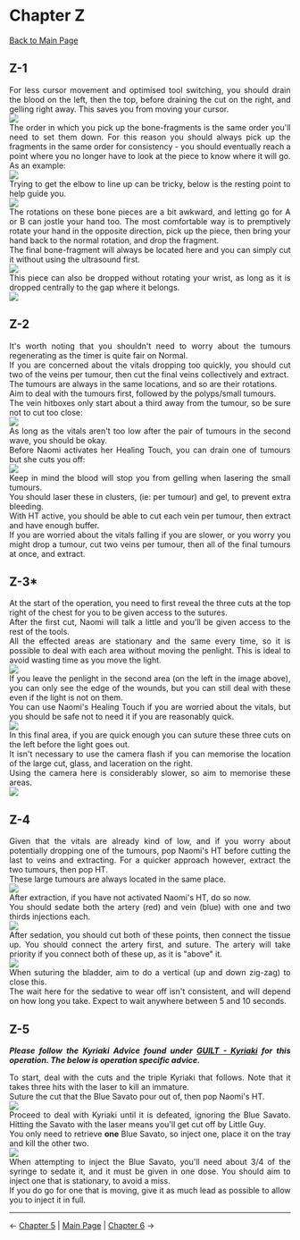 <div align="justify">

# Chapter Z

[Back to Main Page](../index.md)

## Z-1

For less cursor movement and optimised tool switching, you should drain the blood on the left, then the top, before draining the cut on the right, and gelling right away. This saves you from moving your cursor. <br>
![](./img/Z-1_blood.png) <br>
The order in which you pick up the bone-fragments is the same order you'll need to set them down. For this reason you should always pick up the fragments in the same order for consistency - you should eventually reach a point where you no longer have to look at the piece to know where it will go. As an example: <br>
![](./img/Z-1_boneOrder.png) <br>
Trying to get the elbow to line up can be tricky, below is the resting point to help guide you. <br>
![](./img/Z-1_elbow.png) <br>
The rotations on these bone pieces are a bit awkward, and letting go for A or B can jostle your hand too. The most comfortable way is to premptively rotate your hand in the opposite direction, pick up the piece, then bring your hand back to the normal rotation, and drop the fragment. <br>
The final bone-fragment will always be located here and you can simply cut it without using the ultrasound first. <br>
![](./img/Z-1_finalBone.png) <br>
This piece can also be dropped without rotating your wrist, as long as it is dropped centrally to the gap where it belongs. <br>
![](./img/Z-1_finalPlacement.png) <br>

## Z-2

It's worth noting that you shouldn't need to worry about the tumours regenerating as the timer is quite fair on Normal. <br>
If you are concerned about the vitals dropping too quickly, you should cut two of the veins per tumour, then cut the final veins collectively and extract. <br>
The tumours are always in the same locations, and so are their rotations. <br>
Aim to deal with the tumours first, followed by the polyps/small tumours. <br>
The vein hitboxes only start about a third away from the tumour, so be sure not to cut too close: <br>
![](./img/Z-2_hitboxes.png) <br>
As long as the vitals aren't too low after the pair of tumours in the second wave, you should be okay. <br>
Before Naomi activates her Healing Touch, you can drain one of tumours but she cuts you off: <br>
![](./img/Z-2_preHT.png) <br>
Keep in mind the blood will stop you from gelling when lasering the small tumours. <br>
You should laser these in clusters, (ie: per tumour) and gel, to prevent extra bleeding. <br>
With HT active, you should be able to cut each vein per tumour, then extract and have enough buffer. <br>
If you are worried about the vitals falling if you are slower, or you worry you might drop a tumour, cut two veins per tumour, then all of the final tumours at once, and extract. <br>

## Z-3*

At the start of the operation, you need to first reveal the three cuts at the top right of the chest for you to be given access to the sutures. <br>
After the first cut, Naomi will talk a little and you'll be given access to the rest of the tools. <br>
All the effected areas are stationary and the same every time, so it is possible to deal with each area without moving the penlight. This is ideal to avoid wasting time as you move the light. <br>
![](./img/Z-3_initial.png) <br>
If you leave the penlight in the second area (on the left in the image above), you can only see the edge of the wounds, but you can still deal with these even if the light is not on them. <br>
You can use Naomi's Healing Touch if you are worried about the vitals, but you should be safe not to need it if you are reasonably quick. <br>
![](./img/Z-3_firstArea.png) <br>
In this final area, if you are quick enough you can suture these three cuts on the left before the light goes out. <br>
It isn't necessary to use the camera flash if you can memorise the location of the large cut, glass, and laceration on the right. <br>
Using the camera here is considerably slower, so aim to memorise these areas. <br>
![](./img/Z-3_secondArea.png) <br>

## Z-4

Given that the vitals are already kind of low, and if you worry about potentially dropping one of the tumours, pop Naomi's HT before cutting the last to veins and extracting. For a quicker approach however, extract the two tumours, then pop HT.<br>
These large tumours are always located in the same place. <br>
![](./img/Z-4_tumours.png) <br>
After extraction, if you have not activated Naomi's HT, do so now. <br>
You should sedate both the artery (red) and vein (blue) with one and two thirds injections each. <br>
![](./img/Z-4_sedative.png) <br>
After sedation, you should cut both of these points, then connect the tissue up. You should connect the artery first, and suture. The artery will take priority if you connect both of these up, as it is "above" it. <br>
![](./img/Z-4_artery.png) <br>
When suturing the bladder, aim to do a vertical (up and down zig-zag) to close this. <br>
The wait here for the sedative to wear off isn't consistent, and will depend on how long you take. Expect to wait anywhere between 5 and 10 seconds. <br>

## Z-5

***Please follow the Kyriaki Advice found under [GUILT - Kyriaki](../guilt/kyriaki.md) for this operation. The below is operation specific advice.*** <br>

To start, deal with the cuts and the triple Kyriaki that follows. Note that it takes three hits with the laser to kill an immature. <br>
Suture the cut that the Blue Savato pour out of, then pop Naomi's HT. <br>
![](./img/Z-5_HT.png) <br>
Proceed to deal with Kyriaki until it is defeated, ignoring the Blue Savato. Hitting the Savato with the laser means you'll get cut off by Little Guy. <br>
You only need to retrieve **one** Blue Savato, so inject one, place it on the tray and kill the other two. <br>
![](./img/Z-5_extract.png) <br>
When attempting to inject the Blue Savato, you'll need about 3/4 of the syringe to sedate it, and it must be given in one dose. You should aim to inject one that is stationary, to avoid a miss. <br>
If you do go for one that is moving, give it as much lead as possible to allow you to inject it in full. <br>

---

← [Chapter 5](./chp5.md) | [Main Page](../index.md) | [Chapter 6](./chp6.md) →